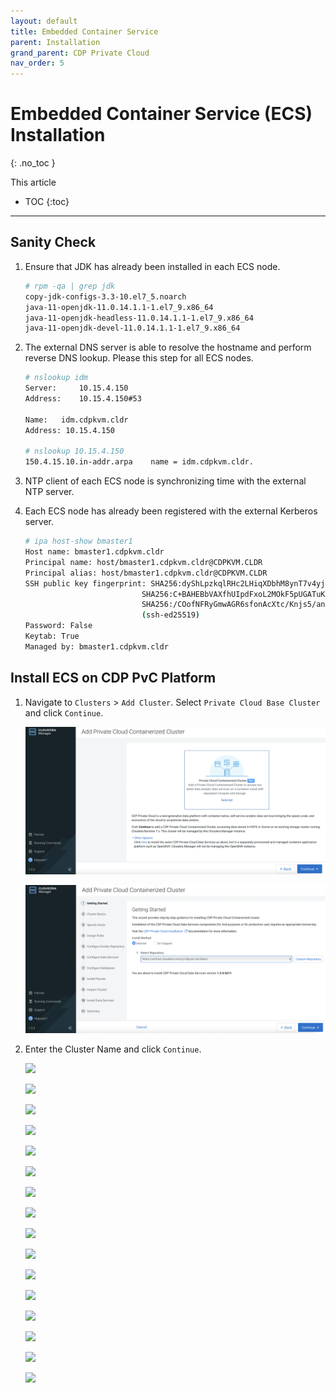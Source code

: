 ```yaml
---
layout: default
title: Embedded Container Service
parent: Installation
grand_parent: CDP Private Cloud
nav_order: 5
---
```


# Embedded Container Service (ECS) Installation
{: .no_toc }

This article

- TOC
{:toc}

---

## Sanity Check

1. Ensure that JDK has already been installed in each ECS node.

    ```bash
    # rpm -qa | grep jdk
    copy-jdk-configs-3.3-10.el7_5.noarch
    java-11-openjdk-11.0.14.1.1-1.el7_9.x86_64
    java-11-openjdk-headless-11.0.14.1.1-1.el7_9.x86_64
    java-11-openjdk-devel-11.0.14.1.1-1.el7_9.x86_64
    ```

2. The external DNS server is able to resolve the hostname and perform reverse DNS lookup. Please this step for all ECS nodes.

    ```bash
    # nslookup idm
    Server:		10.15.4.150
    Address:	10.15.4.150#53

    Name:	idm.cdpkvm.cldr
    Address: 10.15.4.150

    # nslookup 10.15.4.150
    150.4.15.10.in-addr.arpa	name = idm.cdpkvm.cldr.
    ```

3. NTP client of each ECS node is synchronizing time with the external NTP server.

4. Each ECS node has already been registered with the external Kerberos server.

    ```bash
    # ipa host-show bmaster1
    Host name: bmaster1.cdpkvm.cldr
    Principal name: host/bmaster1.cdpkvm.cldr@CDPKVM.CLDR
    Principal alias: host/bmaster1.cdpkvm.cldr@CDPKVM.CLDR
    SSH public key fingerprint: SHA256:dyShLpzkqlRHc2LHiqXDbhM8ynT7v4yjZP4CZ212tqU root@bmaster1.cdpkvm.cldr (ssh-rsa),
                              SHA256:C+BAHEBbVAXfhUIpdFxoL2MOkF5pUGATuKnFQXCgJnc root@bmaster1.cdpkvm.cldr (ssh-rsa),
                              SHA256:/COofNFRyGmwAGR6sfonAcXtc/Knjs5/an1+SMX/8GA (ecdsa-sha2-nistp256), SHA256:OL8ZeU7+2E4yl7rsvKftXYTM7Bvr8fEVuxQaQBouwwo
                              (ssh-ed25519)
    Password: False
    Keytab: True
    Managed by: bmaster1.cdpkvm.cldr
    ```

## Install ECS on CDP PvC Platform

1. Navigate to `Clusters` > `Add Cluster`. 
   Select `Private Cloud Base Cluster` and click `Continue`.

    ![](../../assets/images/ecs/addecs1.png)

    ![](../../assets/images/ecs/addecs2.png)

2. Enter the Cluster Name and click `Continue`. 

    ![](../../assets/images/cdpbase/addecs3.png)

    ![](../../assets/images/cdpbase/addecs4.png)
    
    ![](../../assets/images/cdpbase/addecs5.png)
    
    ![](../../assets/images/cdpbase/addecs6.png)
    
    ![](../../assets/images/cdpbase/addecs7.png)
    
    ![](../../assets/images/cdpbase/addecs8.png)
    
    ![](../../assets/images/cdpbase/addecs9.png)
    
    ![](../../assets/images/cdpbase/addecs10.png)
    
    ![](../../assets/images/cdpbase/addecs11.png)
    
    ![](../../assets/images/cdpbase/addecs12.png)
    
    ![](../../assets/images/cdpbase/addecs13.png)
    
    ![](../../assets/images/cdpbase/addecs14.png)    
    
    ![](../../assets/images/cdpbase/addecs15.png)  
    
    ![](../../assets/images/cdpbase/addecs16.png)  
    
    ![](../../assets/images/cdpbase/addecs17.png)  
    
    ![](../../assets/images/cdpbase/addecs18.png)      